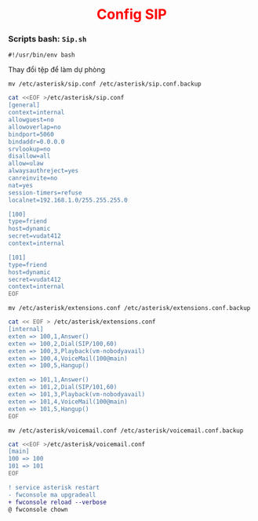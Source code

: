 <center> <h1 style="color:red; font-weight: bold;">Config SIP</h1></center>

### Scripts bash: `Sip.sh`

    #!/usr/bin/env bash

Thay đổi tệp để làm dự phòng

    mv /etc/asterisk/sip.conf /etc/asterisk/sip.conf.backup
```bash    
cat <<EOF >/etc/asterisk/sip.conf
[general]   
context=internal
allowguest=no
allowoverlap=no
bindport=5060
bindaddr=0.0.0.0
srvlookup=no
disallow=all
allow=ulaw
alwaysauthreject=yes
canreinvite=no
nat=yes
session-timers=refuse
localnet=192.168.1.0/255.255.255.0

[100]
type=friend
host=dynamic
secret=vudat412
context=internal

[101]
type=friend
host=dynamic
secret=vudat412
context=internal
EOF
```

    mv /etc/asterisk/extensions.conf /etc/asterisk/extensions.conf.backup
```bash    
cat << EOF > /etc/asterisk/extensions.conf 
[internal]
exten => 100,1,Answer()
exten => 100,2,Dial(SIP/100,60)
exten => 100,3,Playback(vm-nobodyavail)
exten => 100,4,VoiceMail(100@main)
exten => 100,5,Hangup()

exten => 101,1,Answer()
exten => 101,2,Dial(SIP/101,60)
exten => 101,3,Playback(vm-nobodyavail)
exten => 101,4,VoiceMail(100@main)
exten => 101,5,Hangup()
EOF
```

    mv /etc/asterisk/voicemail.conf /etc/asterisk/voicemail.conf.backup
```sh    
cat <<EOF >/etc/asterisk/voicemail.conf
[main]
100 => 100
101 => 101
EOF
```
```diff
! service asterisk restart
- fwconsole ma upgradeall
+ fwconsole reload --verbose
@ fwconsole chown
```